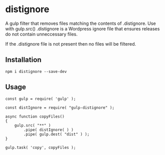 # distignore

A gulp filter that removes files matching the contents of .distignore.  Use with gulp.src()  .distignore is a Wordpress ignore file that ensures releases do not contain unneccessary files.

If the .distignore file is not present then no files will be filtered.

## Installation

    npm i distignore --save-dev

## Usage

    const gulp = require( 'gulp' );

    const distIgnore = require( "gulp-distignore" );

    async function copyFiles() 
    {    
        gulp.src( "**" )
            .pipe( distIgnore( ) )
            .pipe( gulp.dest( "dist" ) );
    }

    gulp.task( 'copy', copyFiles );


    